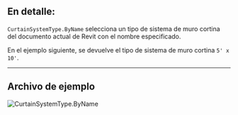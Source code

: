 ## En detalle:
`CurtainSystemType.ByName` selecciona un tipo de sistema de muro cortina del documento actual de Revit con el nombre especificado.

En el ejemplo siguiente, se devuelve el tipo de sistema de muro cortina `5' x 10'`.
___
## Archivo de ejemplo

![CurtainSystemType.ByName](./Revit.Elements.CurtainSystemType.ByName_img.jpg)
